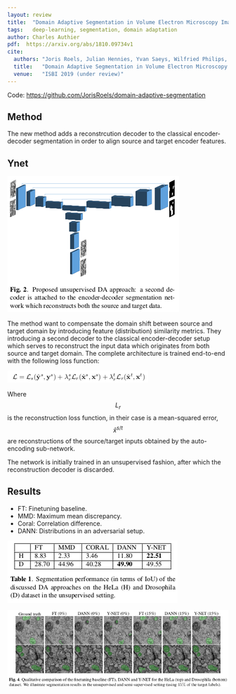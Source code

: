 ```yaml
---
layout: review
title:  "Domain Adaptive Segmentation in Volume Electron Microscopy Imaging"
tags:   deep-learning, segmentation, domain adaptation
author: Charles Authier
pdf:  https://arxiv.org/abs/1810.09734v1
cite:
  authors: "Joris Roels, Julian Hennies, Yvan Saeys, Wilfried Philips, Anna Kreshuk"
  title:   "Domain Adaptive Segmentation in Volume Electron Microscopy Imaging"
  venue:   "ISBI 2019 (under review)"
---
```


Code: https://github.com/JorisRoels/domain-adaptive-segmentation

## Method
The new method adds a reconstrcution decoder to the classical encoder-decoder segmentation in order to align source and target encoder features.

## Ynet
![](/deep-learning/images/ynet/ynet.png)

The method want to compensate the domain shift between source and target domain by introducing feature (distribution) similarity metrics.
They introducing a second decoder to the classical encoder-decoder setup which serves to reconstruct the input data which originates from both source and target domain.
The complete architecture is trained end-to-end with the following loss function:

![](/deep-learning/images/ynet/loss.png)

Where $$L_r$$ is the reconstruction loss function, in their case is a mean-squared error, $$\hat{x}^{s/t}$$ are reconstructions of the source/target inputs obtained by the auto-encoding sub-network.

The network is initially trained in an unsupervised fashion, after which the reconstruction decoder is discarded.

## Results

* FT: Finetuning baseline.
* MMD: Maximum mean discrepancy.
* Coral: Correlation difference.
* DANN: Distributions in an adversarial setup.

![](/deep-learning/images/ynet/table.png)

![](/deep-learning/images/ynet/results.png)
